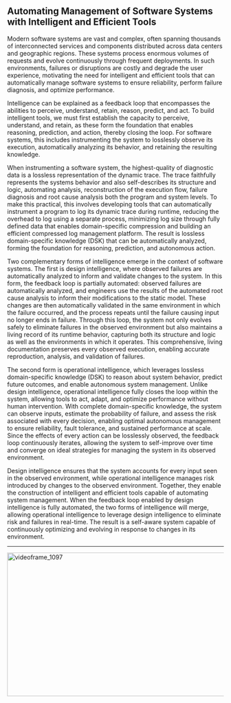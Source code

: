 Automating Management of Software Systems with Intelligent and Efficient Tools
----- 
Modern software systems are vast and complex, often spanning thousands of interconnected services and components distributed across data centers and geographic regions. These systems process enormous volumes of requests and evolve continuously through frequent deployments. In such environments, failures or disruptions are costly and degrade the user experience, motivating the need for intelligent and efficient tools that can automatically manage software systems to ensure reliability, perform failure diagnosis, and optimize performance.

Intelligence can be explained as a feedback loop that encompasses the abilities to perceive, understand, retain, reason, predict, and act. To build intelligent tools, we must first establish the capacity to perceive, understand, and retain, as these form the foundation that enables reasoning, prediction, and action, thereby closing the loop. For software systems, this includes instrumenting the system to losslessly observe its execution, automatically analyzing its behavior, and retaining the resulting knowledge.

When instrumenting a software system, the highest-quality of diagnostic data is a lossless representation of the dynamic trace. The trace faithfully represents the systems behavior and also self-describes its structure and logic, automating analysis, reconstruction of the execution flow, failure diagnosis and root cause analysis both the program and system levels. To make this practical, this involves developing tools that can automatically instrument a program to log its dynamic trace during runtime, reducing the overhead to log using a separate process, minimizing log size through fully defined data that enables domain-specific compression and building an efficient compressed log management platform. The result is lossless domain-specific knowledge (DSK) that can be automatically analyzed, forming the foundation for reasoning, prediction, and autonomous action.

Two complementary forms of intelligence emerge in the context of software systems. The first is design intelligence, where observed failures are automatically analyzed to inform and validate changes to the system. In this form, the feedback loop is partially automated: observed failures are automatically analyzed, and engineers use the results of the automated root cause analysis to inform their modifications to the static model. These changes are then automatically validated in the same environment in which the failure occurred, and the process repeats until the failure causing input no longer ends in failure. Through this loop, the system not only evolves safely to eliminate failures in the observed environment but also maintains a living record of its runtime behavior, capturing both its structure and logic as well as the environments in which it operates. This comprehensive, living documentation preserves every observed execution, enabling accurate reproduction, analysis, and validation of failures. 

The second form is operational intelligence, which leverages lossless domain-specific knowledge (DSK) to reason about system behavior, predict future outcomes, and enable autonomous system management. Unlike design intelligence, operational intelligence fully closes the loop within the system, allowing tools to act, adapt, and optimize performance without human intervention. With complete domain-specific knowledge, the system can observe inputs, estimate the probability of failure, and assess the risk associated with every decision, enabling optimal autonomous management to ensure reliability, fault tolerance, and sustained performance at scale. Since the effects of every action can be losslessly observed, the feedback loop continuously iterates, allowing the system to self-improve over time and converge on ideal strategies for managing the system in its observed environment.
 
Design intelligence ensures that the system accounts for every input seen in the observed environment, while operational intelligence manages risk introduced by changes to the observed environment. Together, they enable the construction of intelligent and efficient tools capable of automating system management. When the feedback loop enabled by design intelligence is fully automated, the two forms of intelligence will merge, allowing operational intelligence to leverage design intelligence to eliminate risk and failures in real-time. The result is a self-aware system capable of continuously optimizing and evolving in response to changes in its environment.

---------------

<img width="802" height="334" alt="videoframe_1097" src="https://github.com/user-attachments/assets/1354af30-2e0e-48a0-a03d-a79634c4e5fa" />

<!--
**vishalpalaniappan/vishalpalaniappan** is a ✨ _special_ ✨ repository because its `README.md` (this file) appears on your GitHub profile.


Here are some ideas to get you started:

- 🔭 I’m currently working on ...
- 🌱 I’m currently learning ...
- 👯 I’m looking to collaborate on ...
- 🤔 I’m looking for help with ...
- 💬 Ask me about ...
- 📫 How to reach me: ...
- 😄 Pronouns: ...
- ⚡ Fun fact: ...
-->
